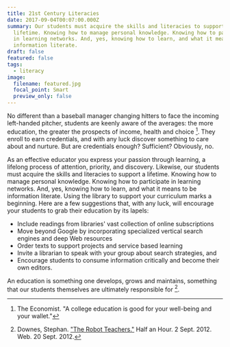 ```yaml
---
title: 21st Century Literacies
date: 2017-09-04T00:07:00.000Z
summary: Our students must acquire the skills and literacies to support a
  lifetime. Knowing how to manage personal knowledge. Knowing how to participate
  in learning networks. And, yes, knowing how to learn, and what it means to be
  information literate.
draft: false
featured: false
tags:
  - literacy
image:
  filename: featured.jpg
  focal_point: Smart
  preview_only: false
---
```

No different than a baseball manager changing hitters to face the incoming left-handed pitcher, students are keenly aware of the averages: the more education, the greater the prospects of income, health and choice [^1]. They enroll to earn credentials, and with any luck discover something to care about and nurture. But are credentials enough? Sufficient?
Obviously, no.

As an effective educator you express your passion through learning, a lifelong process of attention, priority, and discovery. Likewise, our students must acquire the skills and literacies to support a lifetime. Knowing how to manage personal knowledge. Knowing how to participate in learning networks. And, yes, knowing how to learn, and what it means to be information literate.
Using the library to support your curriculum marks a beginning. Here are a few suggestions that, with any luck, will encourage your students to grab their education by its lapels:

* Include readings from libraries' vast collection of online subscriptions
* Move beyond Google by incorporating specialized vertical search engines and deep Web resources
* Order texts to support projects and service based learning
* Invite a librarian to speak with your group about search strategies, and
* Encourage students to consume information critically and become their own editors.

An education is something one develops, grows and maintains, something that our students themselves are ultimately responsible for [^2].

[^1]: The Economist. "A college education is good for your well-being and your wallet."
[^2]: Downes, Stephan. ["The Robot Teachers."](http://www.downes.ca/post/67142/) Half an Hour. 2 Sept. 2012. Web. 20 Sept. 2012.